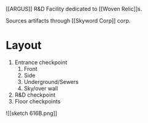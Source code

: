 [[ARGUS]] R&D Facility dedicated to [[Woven Relic]]s.

Sources artifacts through [[Skyword Corp]] corp.

# Layout
1. Entrance checkpoint
	1. Front
	2. Side
	3. Underground/Sewers
	4. Sky/over wall
2. R&D checkpoint
3. Floor checkpoints


![[sketch 616B.png]]
